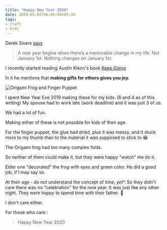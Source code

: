 ```yaml
---
title: "Happy New Year 2020"
date: 2020-01-02T06:09:58+05:30
tags:
- craft
- kids
---
```

Derek Sivers [says](https://sivers.org/mny) 

> A new year begins when there’s a memorable change in my life. Not January 1st. Nothing changes on January 1st.

I recently started reading Austin Kleon's book [Keep Going](https://amzn.to/2QfOUbo)

In it he mentions that **making gifts for others gives you joy.**

![Origami Frog and Finger Puppet](/img/new_year_eve_2019.jpg)

I spent New Year Eve 2019 making these for my kids. (6 and 4 as of this writing)
My spouse had to work late (work deadline) and it was just 3 of us.

We had a lot of fun.

Making either of these is not possible for kids of their age.

For the finger puppet, the glue had dried, plus it was messy, and it stuck more
to my thumb than to the material it was supposed to stick to 😂 

The Origami frog had too many complex folds.

So neither of them could make it, but they were happy "watch" me do it.

Elder one "decorated" the frog with eyes and green color. He did a good job, if I may say so.

At their age - do not understand the concept of time, *yet**. So they didn't
care there was no "celebration" for the new year. It was just like any other night. They were happy to spend time with their father. 🥰

I don't care either.

For those who care :

> Happy New Year 2020
